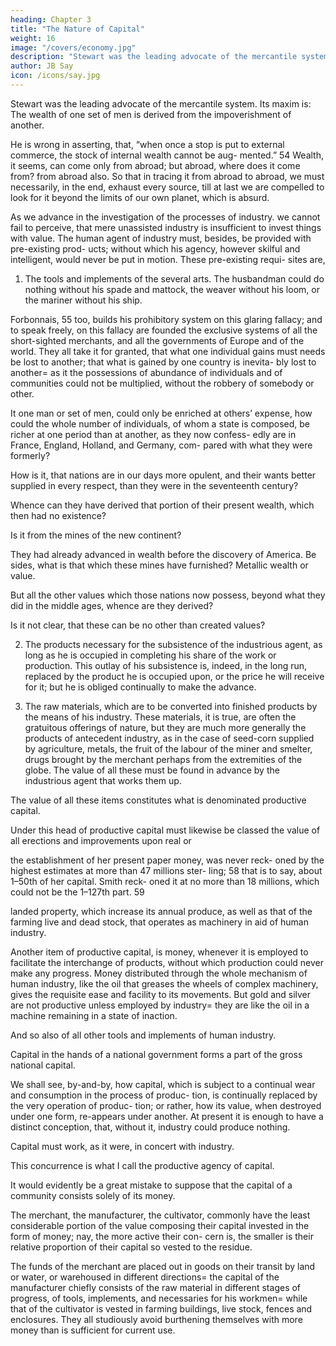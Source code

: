 ```yaml
---
heading: Chapter 3
title: "The Nature of Capital"
weight: 16
image: "/covers/economy.jpg"
description: "Stewart was the leading advocate of the mercantile system. Its maxim is: The wealth of one set of men is derived from the impoverishment of another"
author: JB Say
icon: /icons/say.jpg
---
```



<!-- the
Mode in Which it Concurs in the
Business of Production. -->

Stewart was the leading advocate of the mercantile system. Its maxim is: The wealth of one set of men is derived from the impoverishment of another. 

He is wrong in asserting, that, “when once a stop is put to external commerce, the stock of internal wealth cannot be aug-
mented.” 54 Wealth, it seems, can come only from abroad; but abroad, where does it come from? from abroad also. So that
in tracing it from abroad to abroad, we must necessarily, in the end, exhaust every source, till at last we are compelled to
look for it beyond the limits of our own planet, which is absurd.

As we advance in the investigation of the processes of industry. we cannot fail to perceive, that mere unassisted industry
is insufficient to invest things with value. The human agent of industry must, besides, be provided with pre-existing prod-
ucts; without which his agency, however skilful and intelligent, would never be put in motion. These pre-existing requi-
sites are,

1. The tools and implements of the several arts. The husbandman could do nothing without his spade and mattock, the weaver without his loom, or the mariner without his ship.

Forbonnais, 55 too, builds his prohibitory system on this glaring fallacy; and to speak freely, on this fallacy are founded
the exclusive systems of all the short-sighted merchants, and all the governments of Europe and of the world. They all take
it for granted, that what one individual gains must needs be lost to another; that what is gained by one country is inevita-
bly lost to another= as it the possessions of abundance of individuals and of communities could not be multiplied, without
the robbery of somebody or other. 

It one man or set of men, could only be enriched at others’ expense, how could the
whole number of individuals, of whom a state is composed,
be richer at one period than at another, as they now confess-
edly are in France, England, Holland, and Germany, com-
pared with what they were formerly? 

How is it, that nations are in our days more opulent, and their wants better supplied
in every respect, than they were in the seventeenth century?

Whence can they have derived that portion of their present
wealth, which then had no existence? 

Is it from the mines of the new continent? 

They had already advanced in wealth before the discovery of America. Be sides, what is that which
these mines have furnished? Metallic wealth or value. 

But all the other values which those nations now possess, beyond what they did in the middle ages, whence are they derived? 

Is it not clear, that these can be no other than created values?

2. The products necessary for the subsistence of the industrious agent, as long as he is occupied in completing his share of the work or production. This outlay of his subsistence is, indeed, in the long run, replaced by the product he is occupied upon, or the price he will receive for it; but he is obliged continually to make the advance.

3. The raw materials, which are to be converted into finished products by the means of his industry. These materials, it is
true, are often the gratuitous offerings of nature, but they are
much more generally the products of antecedent industry, as
in the case of seed-corn supplied by agriculture, metals, the
fruit of the labour of the miner and smelter, drugs brought by
the merchant perhaps from the extremities of the globe. The
value of all these must be found in advance by the industrious
agent that works them up.

The value of all these items constitutes what is denominated
productive capital.

Under this head of productive capital must likewise be classed
the value of all erections and improvements upon real or

the establishment of her present paper money, was never reck-
oned by the highest estimates at more than 47 millions ster-
ling; 58 that is to say, about 1–50th of her capital. Smith reck-
oned it at no more than 18 millions, which could not be the
1–127th part. 59

landed property, which increase its annual produce, as well
as that of the farming live and dead stock, that operates as
machinery in aid of human industry.

Another item of productive capital, is money, whenever it is employed to facilitate the interchange of products, without
which production could never make any progress. Money distributed through the whole mechanism of human industry, like
the oil that greases the wheels of complex machinery, gives
the requisite ease and facility to its movements. But gold and
silver are not productive unless employed by industry= they
are like the oil in a machine remaining in a state of inaction.

And so also of all other tools and implements of human industry.

Capital in the hands of a national government forms a part of
the gross national capital.

We shall see, by-and-by, how capital, which is subject to a
continual wear and consumption in the process of produc-
tion, is continually replaced by the very operation of produc-
tion; or rather, how its value, when destroyed under one form,
re-appears under another. At present it is enough to have a
distinct conception, that, without it, industry could produce
nothing. 

Capital must work, as it were, in concert with industry. 

This concurrence is what I call the productive agency of capital.

It would evidently be a great mistake to suppose that the capital of a community consists solely of its money. 

The merchant, the manufacturer, the cultivator, commonly have the least
considerable portion of the value composing their capital invested in the form of money; nay, the more active their con-
cern is, the smaller is their relative proportion of their capital
so vested to the residue. 

The funds of the merchant are placed
out in goods on their transit by land or water, or warehoused
in different directions= the capital of the manufacturer chiefly
consists of the raw material in different stages of progress, of
tools, implements, and necessaries for his workmen= while that of the cultivator is vested in farming buildings, live stock, fences and enclosures. They all studiously avoid burthening themselves with more money than is sufficient for current use.


